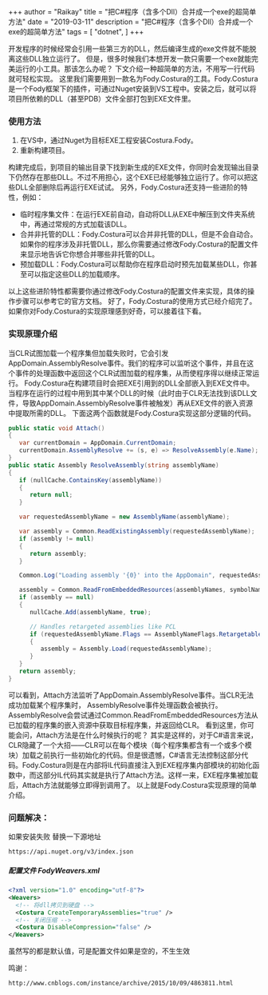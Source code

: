 +++
author = "Raikay"
title = "把C#程序（含多个Dll）合并成一个exe的超简单方法"
date = "2019-03-11"
description = "把C#程序（含多个Dll）合并成一个exe的超简单方法"
tags = [
    "dotnet",
]
+++

开发程序的时候经常会引用一些第三方的DLL，然后编译生成的exe文件就不能脱离这些DLL独立运行了。
但是，很多时候我们本想开发一款只需要一个exe就能完美运行的小工具。那该怎么办呢？
下文介绍一种超简单的方法，不用写一行代码就可轻松实现。
这里我们需要用到一款名为Fody.Costura的工具。Fody.Costura是一个Fody框架下的插件，可通过Nuget安装到VS工程中。安装之后，就可以将项目所依赖的DLL（甚至PDB）文件全部打包到EXE文件里。
### 使用方法
1. 在VS中，通过Nuget为目标EXE工程安装Costura.Fody。
2. 重新构建项目。 

构建完成后，到项目的输出目录下找到新生成的EXE文件，你同时会发现输出目录下仍然存在那些DLL。不过不用担心，这个EXE已经能够独立运行了。你可以把这些DLL全部删除后再运行EXE试试。
另外，Fody.Costura还支持一些进阶的特性，例如：

- 临时程序集文件：在运行EXE前自动，自动将DLL从EXE中解压到文件夹系统中，再通过常规的方式加载该DLL。
- 合并非托管的DLL：Fody.Costura可以合并非托管的DLL，但是不会自动合。如果你的程序涉及非托管DLL，那么你需要通过修改Fody.Costura的配置文件来显示地告诉它你想合并哪些非托管的DLL。
- 预加载DLL：Fody.Costura可以帮助你在程序启动时预先加载某些DLL，你甚至可以指定这些DLL的加载顺序。

以上这些进阶特性都需要你通过修改Fody.Costura的配置文件来实现，具体的操作步骤可以参考它的官方文档。
好了，Fody.Costura的使用方式已经介绍完了。如果你对Fody.Costura的实现原理感到好奇，可以接着往下看。
### 实现原理介绍
当CLR试图加载一个程序集但加载失败时，它会引发AppDomain.AssemblyResolve事件。我们的程序可以监听这个事件，并且在这个事件的处理函数中返回这个CLR试图加载的程序集，从而使程序得以继续正常运行。
Fody.Costura在构建项目时会把EXE引用到的DLL全部嵌入到EXE文件中。当程序在运行的过程中用到其中某个DLL的时候（此时由于CLR无法找到该DLL文件，导致AppDomain.AssemblyResolve事件被触发）再从EXE文件的嵌入资源中提取所需的DLL。
下面这两个函数就是Fody.Costura实现这部分逻辑的代码。
```csharp
public static void Attach()
{
   var currentDomain = AppDomain.CurrentDomain;
   currentDomain.AssemblyResolve += (s, e) => ResolveAssembly(e.Name);
}
public static Assembly ResolveAssembly(string assemblyName)
{
   if (nullCache.ContainsKey(assemblyName))
   {
      return null;
   }    

   var requestedAssemblyName = new AssemblyName(assemblyName);    

   var assembly = Common.ReadExistingAssembly(requestedAssemblyName);
   if (assembly != null)
   {
      return assembly;
   }    

   Common.Log("Loading assembly '{0}' into the AppDomain", requestedAssemblyName);    

   assembly = Common.ReadFromEmbeddedResources(assemblyNames, symbolNames, requestedAssemblyName);
   if (assembly == null)
   {
      nullCache.Add(assemblyName, true);    

      // Handles retargeted assemblies like PCL
      if (requestedAssemblyName.Flags == AssemblyNameFlags.Retargetable)
      {
         assembly = Assembly.Load(requestedAssemblyName);
      }
   }
   return assembly;
}
```
可以看到，Attach方法监听了AppDomain.AssemblyResolve事件。当CLR无法成功加载某个程序集时， AssemblyResolve事件处理函数会被执行。AssemblyResolve会尝试通过Common.ReadFromEmbeddedResources方法从已加载的程序集的嵌入资源中获取目标程序集，并返回给CLR。
看到这里，你可能会问，Attach方法是在什么时候执行的呢？
其实是这样的，对于C#语言来说，CLR隐藏了一个大招——CLR可以在每个模块（每个程序集都含有一个或多个模块）加载之前执行一些初始化的代码。但是很遗憾，C#语言无法控制这部分代码。Fody.Costura则是在内部将IL代码直接注入到EXE程序集内部模块的初始化函数中，而这部分IL代码其实就是执行了Attach方法。这样一来，EXE程序集被加载后，Attach方法就能够立即得到调用了。
以上就是Fody.Costura实现原理的简单介绍。
### 问题解决：
如果安装失败  替换一下源地址
```
https://api.nuget.org/v3/index.json
```
##### 配置文件 FodyWeavers.xml
```xml
<?xml version="1.0" encoding="utf-8"?>
<Weavers>
  <!-- 将dll拷贝到硬盘 -->
  <Costura CreateTemporaryAssemblies="true" />
  <!-- 关闭压缩 -->
  <Costura DisableCompression="false" />
</Weavers>
```
虽然写的都是默认值，可是配置文件如果是空的，不生生效

鸣谢：
```
http://www.cnblogs.com/instance/archive/2015/10/09/4863811.html
```